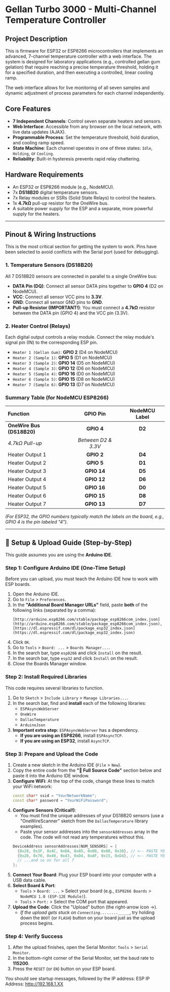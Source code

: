 # Gellan Turbo 3000 - Multi-Channel Temperature Controller

## Project Description

This is firmware for ESP32 or ESP8266 microcontrollers that implements an advanced, 7-channel temperature controller with a web interface. The system is designed for laboratory applications (e.g., controlled gellan gum gelation) that require reaching a precise temperature threshold, holding it for a specified duration, and then executing a controlled, linear cooling ramp.

The web interface allows for live monitoring of all seven samples and dynamic adjustment of process parameters for each channel independently.

## Core Features

* **7 Independent Channels**: Control seven separate heaters and sensors.
* **Web Interface**: Accessible from any browser on the local network, with live data updates (AJAX).
* **Programmable Process**: Set the temperature threshold, hold duration, and cooling ramp speed.
* **State Machine**: Each channel operates in one of three states: `Idle`, `Holding`, or `Cooling`.
* **Reliability**: Built-in hysteresis prevents rapid relay chattering.

## Hardware Requirements

* An ESP32 or ESP8266 module (e.g., NodeMCU).
* 7x **DS18B20** digital temperature sensors.
* 7x Relay modules or SSRs (Solid State Relays) to control the heaters.
* 1x **4.7kΩ** pull-up resistor for the OneWire bus.
* A suitable power supply for the ESP and a separate, more powerful supply for the heaters.

---

## Pinout & Wiring Instructions

This is the most critical section for getting the system to work. Pins have been selected to avoid conflicts with the Serial port (used for debugging).

### 1. Temperature Sensors (DS18B20)

All 7 DS18B20 sensors are connected in parallel to a single OneWire bus:

* **DATA Pin (DQ)**: Connect all sensor DATA pins together to **GPIO 4** (D2 on NodeMCU).
* **VCC**: Connect all sensor VCC pins to **3.3V**.
* **GND**: Connect all sensor GND pins to **GND**.
* **Pull-up Resistor (IMPORTANT!)**: You must connect a **4.7kΩ** resistor between the DATA pin (GPIO 4) and the VCC pin (3.3V).

### 2. Heater Control (Relays)

Each digital output controls a relay module. Connect the relay module's signal pin (IN) to the corresponding ESP pin.

* `Heater 1 (Gellan Gum)`: **GPIO 2** (D4 on NodeMCU)
* `Heater 2 (Sample 1)`: **GPIO 5** (D1 on NodeMCU)
* `Heater 3 (Sample 2)`: **GPIO 14** (D5 on NodeMCU)
* `Heater 4 (Sample 3)`: **GPIO 12** (D6 on NodeMCU)
* `Heater 5 (Sample 4)`: **GPIO 16** (D0 on NodeMCU)
* `Heater 6 (Sample 5)`: **GPIO 15** (D8 on NodeMCU)
* `Heater 7 (Sample 6)`: **GPIO 13** (D7 on NodeMCU)

### Summary Table (for NodeMCU ESP8266)

| Function | GPIO Pin | NodeMCU Label |
| :--- | :---: | :---: |
| **OneWire Bus (DS18B20)** | **GPIO 4** | **D2** |
| *4.7kΩ Pull-up* | *Between D2 & 3.3V* | |
| Heater Output 1 | **GPIO 2** | **D4** |
| Heater Output 2 | **GPIO 5** | **D1** |
| Heater Output 3 | **GPIO 14** | **D5** |
| Heater Output 4 | **GPIO 12** | **D6** |
| Heater Output 5 | **GPIO 16** | **D0** |
| Heater Output 6 | **GPIO 15** | **D8** |
| Heater Output 7 | **GPIO 13** | **D7** |

*(For ESP32, the GPIO numbers typically match the labels on the board, e.g., GPIO 4 is the pin labeled "4").*

---

## 🚀 Setup & Upload Guide (Step-by-Step)

This guide assumes you are using the **Arduino IDE**.

### Step 1: Configure Arduino IDE (One-Time Setup)

Before you can upload, you must teach the Arduino IDE how to work with ESP boards.

1.  Open the Arduino IDE.
2.  Go to `File` > `Preferences`.
3.  In the **"Additional Board Manager URLs"** field, paste **both** of the following links (separated by a comma):
    ```
    [http://arduino.esp8266.com/stable/package_esp8266com_index.json](http://arduino.esp8266.com/stable/package_esp8266com_index.json), [https://dl.espressif.com/dl/package_esp32_index.json](https://dl.espressif.com/dl/package_esp32_index.json)
    ```
4.  Click `OK`.
5.  Go to `Tools` > `Board: ...` > `Boards Manager...`.
6.  In the search bar, type `esp8266` and click `Install` on the result.
7.  In the search bar, type `esp32` and click `Install` on the result.
8.  Close the Boards Manager window.

### Step 2: Install Required Libraries

This code requires several libraries to function.

1.  Go to `Sketch` > `Include Library` > `Manage Libraries...`.
2.  In the search bar, find and **install** each of the following libraries:
    * `ESPAsyncWebServer`
    * `OneWire`
    * `DallasTemperature`
    * `ArduinoJson`
3.  **Important extra step:** `ESPAsyncWebServer` has a dependency.
    * **If you are using an ESP8266**, install `ESPAsyncTCP`.
    * **If you are using an ESP32**, install `AsyncTCP`.

### Step 3: Prepare and Upload the Code

1.  Create a new sketch in the Arduino IDE (`File` > `New`).
2.  Copy the entire code from the **"💾 Full Source Code"** section below and paste it into the Arduino IDE window.
3.  **Configure WiFi**: At the top of the code, change these lines to match your WiFi network:
    ```cpp
    const char* ssid = "YourNetworkName";
    const char* password = "YourWiFiPassword";
    ```
4.  **Configure Sensors (Critical!)**:
    * You must find the unique addresses of your DS18B20 sensors (use a "OneWireScanner" sketch from the `DallasTemperature` library examples).
    * Paste your sensor addresses into the `sensorAddresses` array in the code. The code will not read any temperatures without this.
    ```cpp
    DeviceAddress sensorAddresses[NUM_SENSORS] = {
      {0x28, 0x3F, 0x4C, 0xDA, 0x05, 0x00, 0x00, 0x30}, // <-- PASTE YOUR SENSOR 1 ADDRESS
      {0x28, 0x70, 0x40, 0x43, 0xD4, 0xAF, 0x15, 0xD4}, // <-- PASTE YOUR SENSOR 2 ADDRESS
      // ...and so on for all 7
    };
    ```
5.  **Connect Your Board**: Plug your ESP board into your computer with a USB data cable.
6.  **Select Board & Port**:
    * `Tools` > `Board: ...` > Select your board (e.g., `ESP8266 Boards` > `NodeMCU 1.0 (ESP-12E Module)`).
    * `Tools` > `Port:` > Select the COM port that appeared.
7.  **Upload the Code**: Click the "Upload" button (the right-arrow icon →).
    * *If the upload gets stuck on `Connecting........_____`*, try holding down the `BOOT` (or `FLASH`) button on your board just as the upload process begins.

### Step 4: Verify Success

1.  After the upload finishes, open the Serial Monitor: `Tools` > `Serial Monitor`.
2.  In the bottom-right corner of the Serial Monitor, set the baud rate to **115200**.
3.  Press the `RESET` (or `EN`) button on your ESP board.

You should see startup messages, followed by the IP address: ESP IP Address: http://192.168.1.XX
